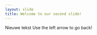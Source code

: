 ```yaml
---
layout: slide
title: Welcome to our second slide!
---
```

Nieuwe tekst
Use the left arrow to go back!

